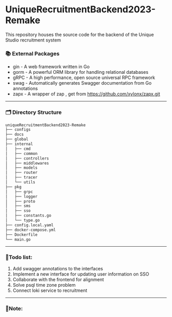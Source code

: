 # UniqueRecruitmentBackend2023-Remake

This repository houses the source code for the backend of the Unique Studio recruitment system

### 📚 External Packages

- gin - A web framework written in Go
- gorm - A powerful ORM library for handling relational databases
- gRPC - A high performance, open source universal RPC framework
- swag - Automatically generates Swagger documentation from Go annotations
- zapx - A wrapper of zap , get from https://github.com/xylonx/zapx.git


------

### 🗂️ Directory Structure

```bash
uniqueRecruitmentBackend2023-Remake
├── configs
├── docs
├── global
├── internal
│   ├── cmd
│   ├── common
│   ├── controllers
│   ├── middlewares
│   ├── models
│   ├── router
│   ├── tracer
│   └── utils
├── pkg
│   ├── grpc
│   ├── logger
│   ├── proto
│   ├── sms
│   ├── sso
│   ├── constants.go
│   └── type.go
├── config.local.yaml
├── docker-compose.yml
├── Dockerfile
└── main.go
```



------

###  📝**Todo list:** 

1. Add swagger annotations to the interfaces 
2. Implement a new interface for updating user information on SSO 
3. Collaborate with the frontend for alignment 
4. Solve psql time zone problem
5. Connect loki service to recruitment

------

### 🔑**Note:** 

